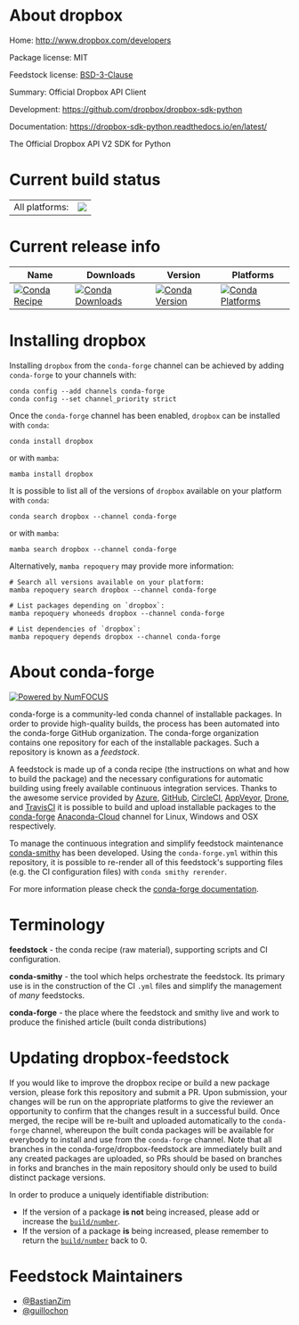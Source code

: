 About dropbox
=============

Home: http://www.dropbox.com/developers

Package license: MIT

Feedstock license: [BSD-3-Clause](https://github.com/conda-forge/dropbox-feedstock/blob/main/LICENSE.txt)

Summary: Official Dropbox API Client

Development: https://github.com/dropbox/dropbox-sdk-python

Documentation: https://dropbox-sdk-python.readthedocs.io/en/latest/

The Official Dropbox API V2 SDK for Python

Current build status
====================


<table><tr><td>All platforms:</td>
    <td>
      <a href="https://dev.azure.com/conda-forge/feedstock-builds/_build/latest?definitionId=5135&branchName=main">
        <img src="https://dev.azure.com/conda-forge/feedstock-builds/_apis/build/status/dropbox-feedstock?branchName=main">
      </a>
    </td>
  </tr>
</table>

Current release info
====================

| Name | Downloads | Version | Platforms |
| --- | --- | --- | --- |
| [![Conda Recipe](https://img.shields.io/badge/recipe-dropbox-green.svg)](https://anaconda.org/conda-forge/dropbox) | [![Conda Downloads](https://img.shields.io/conda/dn/conda-forge/dropbox.svg)](https://anaconda.org/conda-forge/dropbox) | [![Conda Version](https://img.shields.io/conda/vn/conda-forge/dropbox.svg)](https://anaconda.org/conda-forge/dropbox) | [![Conda Platforms](https://img.shields.io/conda/pn/conda-forge/dropbox.svg)](https://anaconda.org/conda-forge/dropbox) |

Installing dropbox
==================

Installing `dropbox` from the `conda-forge` channel can be achieved by adding `conda-forge` to your channels with:

```
conda config --add channels conda-forge
conda config --set channel_priority strict
```

Once the `conda-forge` channel has been enabled, `dropbox` can be installed with `conda`:

```
conda install dropbox
```

or with `mamba`:

```
mamba install dropbox
```

It is possible to list all of the versions of `dropbox` available on your platform with `conda`:

```
conda search dropbox --channel conda-forge
```

or with `mamba`:

```
mamba search dropbox --channel conda-forge
```

Alternatively, `mamba repoquery` may provide more information:

```
# Search all versions available on your platform:
mamba repoquery search dropbox --channel conda-forge

# List packages depending on `dropbox`:
mamba repoquery whoneeds dropbox --channel conda-forge

# List dependencies of `dropbox`:
mamba repoquery depends dropbox --channel conda-forge
```


About conda-forge
=================

[![Powered by
NumFOCUS](https://img.shields.io/badge/powered%20by-NumFOCUS-orange.svg?style=flat&colorA=E1523D&colorB=007D8A)](https://numfocus.org)

conda-forge is a community-led conda channel of installable packages.
In order to provide high-quality builds, the process has been automated into the
conda-forge GitHub organization. The conda-forge organization contains one repository
for each of the installable packages. Such a repository is known as a *feedstock*.

A feedstock is made up of a conda recipe (the instructions on what and how to build
the package) and the necessary configurations for automatic building using freely
available continuous integration services. Thanks to the awesome service provided by
[Azure](https://azure.microsoft.com/en-us/services/devops/), [GitHub](https://github.com/),
[CircleCI](https://circleci.com/), [AppVeyor](https://www.appveyor.com/),
[Drone](https://cloud.drone.io/welcome), and [TravisCI](https://travis-ci.com/)
it is possible to build and upload installable packages to the
[conda-forge](https://anaconda.org/conda-forge) [Anaconda-Cloud](https://anaconda.org/)
channel for Linux, Windows and OSX respectively.

To manage the continuous integration and simplify feedstock maintenance
[conda-smithy](https://github.com/conda-forge/conda-smithy) has been developed.
Using the ``conda-forge.yml`` within this repository, it is possible to re-render all of
this feedstock's supporting files (e.g. the CI configuration files) with ``conda smithy rerender``.

For more information please check the [conda-forge documentation](https://conda-forge.org/docs/).

Terminology
===========

**feedstock** - the conda recipe (raw material), supporting scripts and CI configuration.

**conda-smithy** - the tool which helps orchestrate the feedstock.
                   Its primary use is in the construction of the CI ``.yml`` files
                   and simplify the management of *many* feedstocks.

**conda-forge** - the place where the feedstock and smithy live and work to
                  produce the finished article (built conda distributions)


Updating dropbox-feedstock
==========================

If you would like to improve the dropbox recipe or build a new
package version, please fork this repository and submit a PR. Upon submission,
your changes will be run on the appropriate platforms to give the reviewer an
opportunity to confirm that the changes result in a successful build. Once
merged, the recipe will be re-built and uploaded automatically to the
`conda-forge` channel, whereupon the built conda packages will be available for
everybody to install and use from the `conda-forge` channel.
Note that all branches in the conda-forge/dropbox-feedstock are
immediately built and any created packages are uploaded, so PRs should be based
on branches in forks and branches in the main repository should only be used to
build distinct package versions.

In order to produce a uniquely identifiable distribution:
 * If the version of a package **is not** being increased, please add or increase
   the [``build/number``](https://docs.conda.io/projects/conda-build/en/latest/resources/define-metadata.html#build-number-and-string).
 * If the version of a package **is** being increased, please remember to return
   the [``build/number``](https://docs.conda.io/projects/conda-build/en/latest/resources/define-metadata.html#build-number-and-string)
   back to 0.

Feedstock Maintainers
=====================

* [@BastianZim](https://github.com/BastianZim/)
* [@guillochon](https://github.com/guillochon/)

